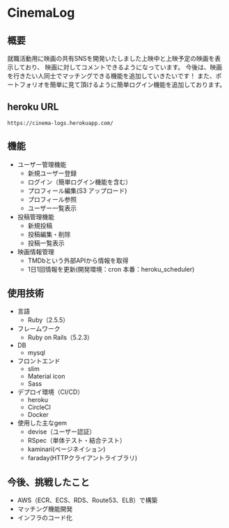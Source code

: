 # CinemaLog

## 概要
就職活動用に映画の共有SNSを開発いたしました上映中と上映予定の映画を表示しており、
映画に対してコメントできるようになっています。
今後は、映画を行きたい人同士でマッチングできる機能を追加していきたいです！
また、ポートフォリオを簡単に見て頂けるように簡単ログイン機能を追加しております。

## heroku URL
```url
https://cinema-logs.herokuapp.com/
```

## 機能
- ユーザー管理機能
  - 新規ユーザー登録
  - ログイン（簡単ログイン機能を含む）
  - プロフィール編集(S3 アップロード)
  - プロフィール参照
  - ユーザー一覧表示
- 投稿管理機能
  - 新規投稿
  - 投稿編集・削除
  - 投稿一覧表示
- 映画情報管理
  - TMDbという外部APIから情報を取得
  - 1日1回情報を更新(開発環境：cron 本番：heroku_scheduler)

## 使用技術
- 言語
  - Ruby（2.5.5）
- フレームワーク
  - Ruby on Rails（5.2.3）
- DB
  - mysql
- フロントエンド
  - slim
  - Material icon
  - Sass
- デプロイ環境（CI/CD）
  - heroku
  - CircleCI
  - Docker
- 使用した主なgem
  - devise（ユーザー認証）
  - RSpec（単体テスト・結合テスト）
  - kaminari(ページネイション)
  - faraday(HTTPクライアントライブラリ)

## 今後、挑戦したこと
- AWS（ECR、ECS、RDS、Route53、ELB）で構築
- マッチング機能開発
- インフラのコード化
